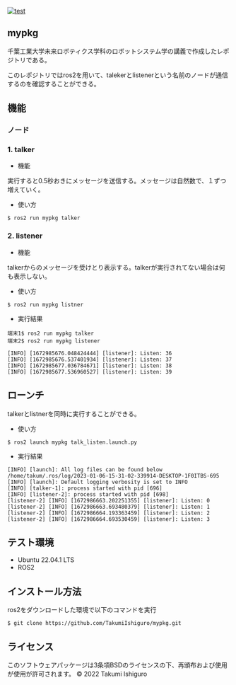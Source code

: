 [![test](https://github.com/TakumiIshiguro/mypkg/actions/workflows/test.yml/badge.svg)](https://github.com/TakumiIshiguro/mypkg/actions/workflows/test.yml)

## mypkg

千葉工業大学未来ロボティクス学科のロボットシステム学の講義で作成したレポジトリである。

このレポジトリではros2を用いて、talekerとlistenerという名前のノードが通信するのを確認することができる。


## 機能


### ノード

### 1. talker

* 機能

実行すると0.5秒おきにメッセージを送信する。メッセージは自然数で、１ずつ増えていく。

* 使い方

```
$ ros2 run mypkg talker
```

### 2. listener

* 機能

talkerからのメッセージを受けとり表示する。talkerが実行されてない場合は何も表示しない。

* 使い方

```
$ ros2 run mypkg listner
```

* 実行結果

```
端末1$ ros2 run mypkg talker
端末2$ ros2 run mypkg listener

[INFO] [1672985676.048424444] [listener]: Listen: 36
[INFO] [1672985676.537401934] [listener]: Listen: 37
[INFO] [1672985677.036784671] [listener]: Listen: 38
[INFO] [1672985677.536960527] [listener]: Listen: 39
```

## ローンチ

talkerとlistnerを同時に実行することができる。

* 使い方

```
$ ros2 launch mypkg talk_listen.launch.py
```

* 実行結果

```
[INFO] [launch]: All log files can be found below /home/takum/.ros/log/2023-01-06-15-31-02-339914-DESKTOP-1F0ITBS-695
[INFO] [launch]: Default logging verbosity is set to INFO
[INFO] [talker-1]: process started with pid [696]
[INFO] [listener-2]: process started with pid [698]
[listener-2] [INFO] [1672986663.202251355] [listener]: Listen: 0
[listener-2] [INFO] [1672986663.693480379] [listener]: Listen: 1
[listener-2] [INFO] [1672986664.193363459] [listener]: Listen: 2
[listener-2] [INFO] [1672986664.693530459] [listener]: Listen: 3
```

## テスト環境

* Ubuntu 22.04.1 LTS
* ROS2


## インストール方法

ros2をダウンロードした環境で以下のコマンドを実行

```
$ git clone https://github.com/TakumiIshiguro/mypkg.git
```


## ライセンス

このソフトウェアパッケージは3条項BSDのライセンスの下、再頒布および使用が使用が許可されます。
© 2022 Takumi Ishiguro
